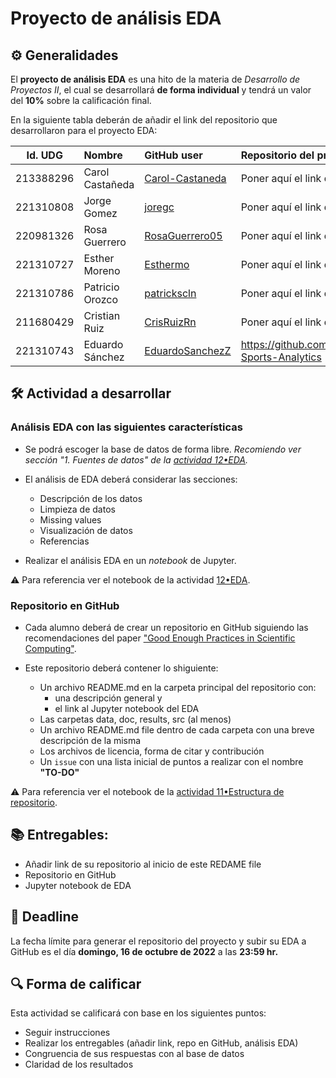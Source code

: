 # Proyecto de análisis EDA

## ⚙️ Generalidades
El **proyecto de análisis EDA** es una hito de la materia de _Desarrollo de Proyectos II_, el cual se desarrollará **de forma individual** y tendrá un valor del **10%** sobre la calificación final.

En la siguiente tabla deberán de añadir el link del repositorio que desarrollaron para el proyecto EDA:

| Id. UDG  | Nombre         | GitHub user                                           | Repositorio del proy. EDA        |
|:--------:|:---------------|:------------------------------------------------------|:---------------------------------|
|213388296 |Carol Castañeda | [Carol-Castaneda](https://github.com/Carol-Castaneda) |Poner aquí el link del repositorio|
|221310808 |Jorge Gomez     | [joregc](https://github.com/joregc)                   |Poner aquí el link del repositorio|
|220981326 |Rosa Guerrero   | [RosaGuerrero05](https://github.com/RosaGuerrero05)   |Poner aquí el link del repositorio|
|221310727 |Esther Moreno   | [Esthermo](https://github.com/Esthermo)               |Poner aquí el link del repositorio|
|221310786 |Patricio Orozco | [patrickscln](https://github.com/patrickscln)         |Poner aquí el link del repositorio|
|211680429 |Cristian Ruiz   | [CrisRuizRn](https://github.com/CrisRuizRn)           |Poner aquí el link del repositorio|
|221310743 |Eduardo Sánchez | [EduardoSanchezZ](https://github.com/EduardoSanchezZ) |https://github.com/EduardoSanchezZ/Proyecto-Sports-Analytics|

## 🛠 Actividad a desarrollar

### Análisis EDA con las siguientes características
  - Se podrá escoger la base de datos de forma libre. _Recomiendo ver sección "1. Fuentes de datos" de la [actividad 12•EDA](https://github.com/vcuspinera/UDG_MCD_Project_Dev_II/blob/main/actividades/12_EDA.ipynb)._

  - El análisis de EDA deberá considerar las secciones:
    - Descripción de los datos
    - Limpieza de datos
    - Missing values
    - Visualización de datos
    - Referencias

  - Realizar el análisis EDA en un *notebook* de Jupyter.

⚠️ Para referencia ver el notebook de la actividad [12•EDA](https://github.com/vcuspinera/UDG_MCD_Project_Dev_II/blob/main/actividades/12_EDA.ipynb).

### Repositorio en GitHub
  - Cada alumno deberá de crear un repositorio en GitHub siguiendo las recomendaciones del paper ["Good Enough Practices in Scientific Computing"](https://github.com/vcuspinera/UDG_MCD_Project_Dev_II/tree/main/actividades/material/Papers).
  
  - Este repositorio deberá contener lo shiguiente:
    - Un archivo README.md en la carpeta principal del repositorio con:
      - una descripción general y
      - el link al Jupyter notebook del EDA
    - Las carpetas data, doc, results, src (al menos)
    - Un archivo README.md file dentro de cada carpeta con una breve descripción de la misma
    - Los archivos de licencia, forma de citar y contribución
    - Un `issue` con una lista inicial de puntos a realizar con el nombre **"TO-DO"**

⚠️ Para referencia ver el notebook de la [actividad 11•Estructura de repositorio](https://github.com/vcuspinera/UDG_MCD_Project_Dev_II/blob/main/actividades/11_Repo_structure.md).

## 📚 Entregables:

- Añadir link de su repositorio al inicio de este REDAME file
- Repositorio en GitHub
- Jupyter notebook de EDA


## 📅 Deadline
La fecha límite para generar el repositorio del proyecto y subir su EDA a GitHub es el día **domingo, 16 de octubre de 2022** a las **23:59 hr.**  


## 🔍 Forma de calificar
Esta actividad se calificará con base en los siguientes puntos:

- Seguir instrucciones
- Realizar los entregables (añadir link, repo en GitHub, análisis EDA)
- Congruencia de sus respuestas con al base de datos
- Claridad de los resultados
